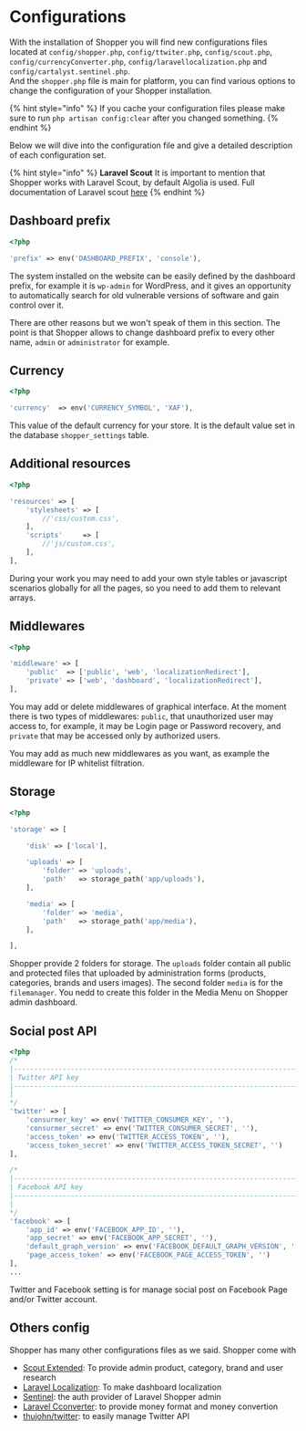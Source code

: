 # Configurations

With the installation of Shopper you will find new configurations files located at `config/shopper.php`, `config/ttwiter.php`, `config/scout.php`, `config/currencyConverter.php`, `config/laravellocalization.php` and `config/cartalyst.sentinel.php`.  
And the `shopper.php` file is main for platform, you can find various options to change the configuration of your Shopper installation.

{% hint style="info" %}
If you cache your configuration files please make sure to run `php artisan config:clear` after you changed something.
{% endhint %}

Below we will dive into the configuration file and give a detailed description of each configuration set.

{% hint style="info" %}
**Laravel Scout** It is important to mention that Shopper works with Laravel Scout, by default Algolia is used. Full documentation of Laravel scout [here](https://laravel.com/docs/5.8/scout)
{% endhint %}

## Dashboard prefix

```php
<?php

'prefix' => env('DASHBOARD_PREFIX', 'console'),
```

The system installed on the website can be easily defined by the dashboard prefix, for example it is `wp-admin` for WordPress, and it gives an opportunity to automatically search for old vulnerable versions of software and gain control over it.

There are other reasons but we won't speak of them in this section. The point is that Shopper allows to change dashboard prefix to every other name, `admin` or `administrator` for example.

## Currency

```php
<?php

'currency'  => env('CURRENCY_SYMBOL', 'XAF'),
```

This value of the default currency for your store. It is the default value set in the database `shopper_settings` table.

## Additional resources

```php
<?php

'resources' => [
    'stylesheets' => [
        //'css/custom.css',
    ],
    'scripts'     => [
        //'js/custom.css',
    ],
],
```

During your work you may need to add your own style tables or javascript scenarios globally for all the pages, so you need to add them to relevant arrays.

## Middlewares

```php
<?php

'middleware' => [
    'public'  => ['public', 'web', 'localizationRedirect'],
    'private' => ['web', 'dashboard', 'localizationRedirect'],
],
```

You may add or delete middlewares of graphical interface. At the moment there is two types of middlewares: `public`, that unauthorized user may access to, for example, it may be Login page or Password recovery, and `private` that may be accessed only by authorized users.

You may add as much new middlewares as you want, as example the middleware for IP whitelist filtration.

## Storage

```php
<?php

'storage' => [

    'disk' => ['local'],

    'uploads' => [
        'folder' => 'uploads',
        'path'   => storage_path('app/uploads'),
    ],

    'media' => [
        'folder' => 'media',
        'path'   => storage_path('app/media'),
    ],

],
```

Shopper provide 2 folders for storage. The `uploads` folder contain all public and protected files that uploaded by administration forms \(products, categories, brands and users images\). The second folder `media` is for the `filemanager`. You nedd to create this folder in the Media Menu on Shopper admin dashboard.

## Social post API

```php
<?php
/*
|--------------------------------------------------------------------------
| Twitter API key
|--------------------------------------------------------------------------
|
*/
'twitter' => [
    'consurmer_key' => env('TWITTER_CONSUMER_KEY', ''),
    'consurmer_secret' => env('TWITTER_CONSUMER_SECRET', ''),
    'access_token' => env('TWITTER_ACCESS_TOKEN', ''),
    'access_token_secret' => env('TWITTER_ACCESS_TOKEN_SECRET', '')
],

/*
|--------------------------------------------------------------------------
| Facebook API key
|--------------------------------------------------------------------------
|
*/
'facebook' => [
    'app_id' => env('FACEBOOK_APP_ID', ''),
    'app_secret' => env('FACEBOOK_APP_SECRET', ''),
    'default_graph_version' => env('FACEBOOK_DEFAULT_GRAPH_VERSION', ''),
    'page_access_token' => env('FACEBOOK_PAGE_ACCESS_TOKEN', '')
],
...

```

Twitter and Facebook setting is for manage social post on Facebook Page and/or Twitter account.

## Others config

Shopper has many other configurations files as we said. Shopper come with

* [Scout Extended](https://github.com/algolia/scout-extended): To provide admin product, category, brand and user research
* [Laravel Localization](https://github.com/mcamara/laravel-localization): To make dashboard localization
* [Sentinel](https://github.com/cartalyst/sentinel): the auth provider of Laravel Shopper admin
* [Laravel Cconverter](https://github.com/danielme85/laravel-cconverter): to provide money format and money convertion
* [thujohn/twitter](https://github.com/thujohn/twitter): to easily manage Twitter API
